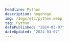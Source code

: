```yaml
---
headline: Python
description: hogehoge
img: /Imgs/etc/python.webp
tag: Python
datePublished: "2024-03-07"
dateUpdated: "2024-03-07"
---
```


